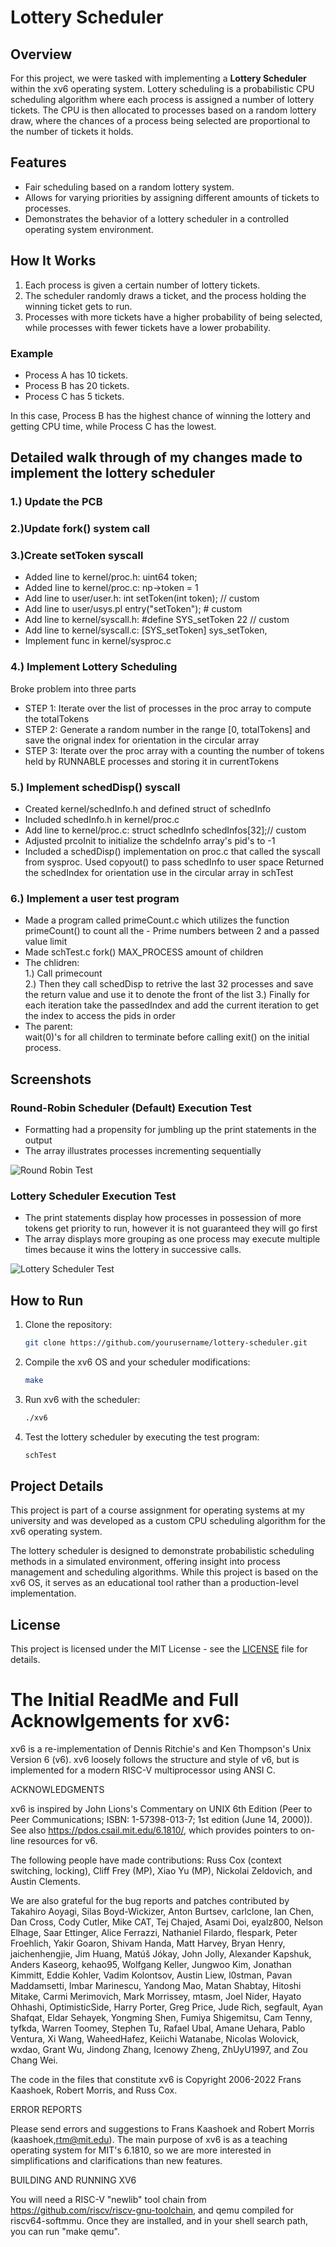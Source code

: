 # Lottery Scheduler

## Overview
For this project, we were tasked with implementing a **Lottery Scheduler** within the xv6 operating system. Lottery scheduling is a probabilistic CPU scheduling algorithm where each process is assigned a number of lottery tickets. The CPU is then allocated to processes based on a random lottery draw, where the chances of a process being selected are proportional to the number of tickets it holds.

## Features
- Fair scheduling based on a random lottery system.
- Allows for varying priorities by assigning different amounts of tickets to processes.
- Demonstrates the behavior of a lottery scheduler in a controlled operating system environment.

## How It Works
1. Each process is given a certain number of lottery tickets.
2. The scheduler randomly draws a ticket, and the process holding the winning ticket gets to run.
3. Processes with more tickets have a higher probability of being selected, while processes with fewer tickets have a lower probability.

### Example
- Process A has 10 tickets.
- Process B has 20 tickets.
- Process C has 5 tickets.

In this case, Process B has the highest chance of winning the lottery and getting CPU time, while Process C has the lowest.

## Detailed walk through of my changes made to implement the lottery scheduler
### 1.) Update the PCB     
### 2.)Update fork() system call     
### 3.)Create setToken syscall 
- Added line to kernel/proc.h:   uint64 token;  
- Added line to kernel/proc.c: np->token = 1 
- Add line to user/user.h: int setToken(int token); // custom 
- Add line to user/usys.pl entry("setToken"); # custom 
- Add line to kernel/syscall.h: #define SYS_setToken 22 // custom 
- Add line to kernel/syscall.c: [SYS_setToken] sys_setToken, 
- Implement func in kernel/sysproc.c  
###    4.) Implement Lottery Scheduling  
Broke problem into three parts 
- STEP 1: Iterate over the list of processes in the proc array to compute the totalTokens  
- STEP 2: Generate a random number in the range [0, totalTokens] and save the orignal index for orientation in the circular array 
- STEP 3: Iterate over the proc array with a counting the number of tokens held by RUNNABLE processes and storing it in currentTokens 
###    5.) Implement schedDisp() syscall 
- Created kernel/schedInfo.h and defined struct of schedInfo 
- Included schedInfo.h in kernel/proc.c 
- Add line to kernel/proc.c: struct schedInfo schedInfos[32];// custom 
- Adjusted prcoInit to initialize the schdeInfo array's pid's to -1 
- Included a schedDisp() implementation on proc.c that called the syscall from sysproc. 
    Used copyout() to pass schedInfo to user space 
    Returned the schedIndex for orientation use in the circular array in schTest  
###    6.) Implement a user test program 
- Made a program called primeCount.c which utilizes the function primeCount() to count all the - Prime numbers between 2 and a passed value limit          	
- Made schTest.c 
    fork() MAX_PROCESS amount of children             
- The chlidren:              
    1.) Call primecount  
    2.)	Then they call schedDisp to retrive the last 32 processes and save the return value and use it to denote the front of the list 
    3.)	Finally for each iteration take the passedIndex and add the current iteration to get the index to access the pids in order             
- The parent:             
    wait(0)'s for all children to terminate before calling exit() on the initial process.   


## Screenshots
### Round-Robin Scheduler (Default) Execution Test
- Formatting had a propensity for jumbling up the print statements in the output 
- The array illustrates processes incrementing sequentially 

![Round Robin Test](./RoundRobin.png)

### Lottery Scheduler Execution Test
- The print statements display how processes in possession of more tokens get priority to run, however it is not guaranteed they will go first 
- The array displays more grouping as one process may execute multiple times because it wins the lottery in successive calls. 


![Lottery Scheduler Test](./lotteryScheduler.png)

## How to Run
1. Clone the repository:
    ```bash
    git clone https://github.com/yourusername/lottery-scheduler.git
    ```

2. Compile the xv6 OS and your scheduler modifications:
    ```bash
    make
    ```

3. Run xv6 with the scheduler:
    ```bash
    ./xv6
    ```

4. Test the lottery scheduler by executing the test program:
    ```bash
    schTest
    ```

## Project Details
This project is part of a course assignment for operating systems at my university and was developed as a custom CPU scheduling algorithm for the xv6 operating system.

The lottery scheduler is designed to demonstrate probabilistic scheduling methods in a simulated environment, offering insight into process management and scheduling algorithms. While this project is based on the xv6 OS, it serves as an educational tool rather than a production-level implementation.

## License
This project is licensed under the MIT License - see the [LICENSE](LICENSE) file for details.



# The Initial ReadMe and Full Acknowlgements for xv6:

xv6 is a re-implementation of Dennis Ritchie's and Ken Thompson's Unix
Version 6 (v6).  xv6 loosely follows the structure and style of v6,
but is implemented for a modern RISC-V multiprocessor using ANSI C.

ACKNOWLEDGMENTS

xv6 is inspired by John Lions's Commentary on UNIX 6th Edition (Peer
to Peer Communications; ISBN: 1-57398-013-7; 1st edition (June 14,
2000)).  See also https://pdos.csail.mit.edu/6.1810/, which provides
pointers to on-line resources for v6.

The following people have made contributions: Russ Cox (context switching,
locking), Cliff Frey (MP), Xiao Yu (MP), Nickolai Zeldovich, and Austin
Clements.

We are also grateful for the bug reports and patches contributed by
Takahiro Aoyagi, Silas Boyd-Wickizer, Anton Burtsev, carlclone, Ian
Chen, Dan Cross, Cody Cutler, Mike CAT, Tej Chajed, Asami Doi,
eyalz800, Nelson Elhage, Saar Ettinger, Alice Ferrazzi, Nathaniel
Filardo, flespark, Peter Froehlich, Yakir Goaron, Shivam Handa, Matt
Harvey, Bryan Henry, jaichenhengjie, Jim Huang, Matúš Jókay, John
Jolly, Alexander Kapshuk, Anders Kaseorg, kehao95, Wolfgang Keller,
Jungwoo Kim, Jonathan Kimmitt, Eddie Kohler, Vadim Kolontsov, Austin
Liew, l0stman, Pavan Maddamsetti, Imbar Marinescu, Yandong Mao, Matan
Shabtay, Hitoshi Mitake, Carmi Merimovich, Mark Morrissey, mtasm, Joel
Nider, Hayato Ohhashi, OptimisticSide, Harry Porter, Greg Price, Jude
Rich, segfault, Ayan Shafqat, Eldar Sehayek, Yongming Shen, Fumiya
Shigemitsu, Cam Tenny, tyfkda, Warren Toomey, Stephen Tu, Rafael Ubal,
Amane Uehara, Pablo Ventura, Xi Wang, WaheedHafez, Keiichi Watanabe,
Nicolas Wolovick, wxdao, Grant Wu, Jindong Zhang, Icenowy Zheng,
ZhUyU1997, and Zou Chang Wei.


The code in the files that constitute xv6 is
Copyright 2006-2022 Frans Kaashoek, Robert Morris, and Russ Cox.

ERROR REPORTS

Please send errors and suggestions to Frans Kaashoek and Robert Morris
(kaashoek,rtm@mit.edu).  The main purpose of xv6 is as a teaching
operating system for MIT's 6.1810, so we are more interested in
simplifications and clarifications than new features.

BUILDING AND RUNNING XV6

You will need a RISC-V "newlib" tool chain from
https://github.com/riscv/riscv-gnu-toolchain, and qemu compiled for
riscv64-softmmu.  Once they are installed, and in your shell
search path, you can run "make qemu".
